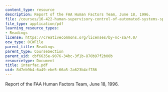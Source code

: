 ```yaml
---
content_type: resource
description: Report of the FAA Human Factors Team, June 18, 1996.
file: /courses/16-422-human-supervisory-control-of-automated-systems-spring-2004/8d7eb9b46a49ebe566a52a623b4cf786_interfac.pdf
file_type: application/pdf
learning_resource_types:
- Readings
license: https://creativecommons.org/licenses/by-nc-sa/4.0/
ocw_type: OCWFile
parent_title: Readings
parent_type: CourseSection
parent_uid: cbf6635e-9076-34bc-3f1b-870b97f2b00b
resourcetype: Document
title: interfac.pdf
uid: 8d7eb9b4-6a49-ebe5-66a5-2a623b4cf786
---
```

Report of the FAA Human Factors Team, June 18, 1996.